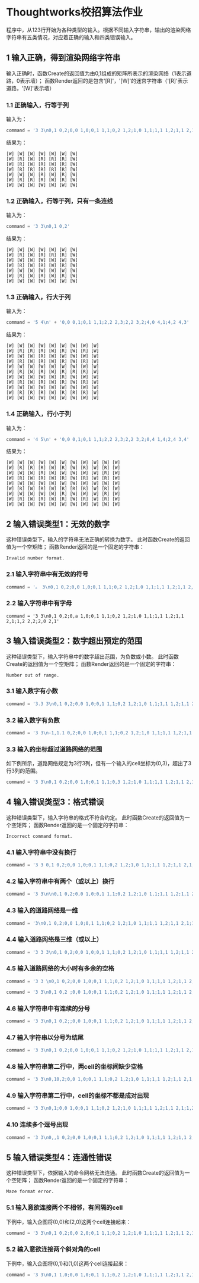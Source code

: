 # Thoughtworks校招算法作业
程序中，从123行开始为各种类型的输入。根据不同输入字符串，输出的渲染网络字符串有五类情况，对应着正确的输入和四类错误输入。
## 1 输入正确，得到渲染网络字符串
输入正确时，函数Create的返回值为由0,1组成的矩阵所表示的渲染网络（1表示道路，0表示墙）；
函数Render返回的是包含'[R]'，'[W]'的迷宫字符串（'[R]'表示道路，'[W]'表示墙）
### 1.1 正确输入，行等于列
输入为：
```python
command = '3 3\n0,1 0,2;0,0 1,0;0,1 1,1;0,2 1,2;1,0 1,1;1,1 1,2;1,1 2,1;1,2 2,2;2,0 2,1'
```
结果为：
```
[W] [W] [W] [W] [W] [W] [W]
[W] [R] [W] [R] [R] [R] [W]
[W] [R] [W] [R] [W] [R] [W]
[W] [R] [R] [R] [R] [R] [W]
[W] [W] [W] [R] [W] [R] [W]
[W] [R] [R] [R] [W] [R] [W]
[W] [W] [W] [W] [W] [W] [W]
```
### 1.2 正确输入，行等于列，只有一条连线
输入为：
```python
command = '3 3\n0,1 0,2'
```
结果为：
```
[W] [W] [W] [W] [W] [W] [W]
[W] [R] [W] [R] [R] [R] [W]
[W] [W] [W] [W] [W] [W] [W]
[W] [R] [W] [R] [W] [R] [W]
[W] [W] [W] [W] [W] [W] [W]
[W] [R] [W] [R] [W] [R] [W]
[W] [W] [W] [W] [W] [W] [W]
```
### 1.3 正确输入，行大于列
输入为：
```python
command = '5 4\n' + '0,0 0,1;0,1 1,1;2,2 2,3;2,2 3,2;4,0 4,1;4,2 4,3'
```
结果为：
```
[W] [W] [W] [W] [W] [W] [W] [W] [W]
[W] [R] [R] [R] [W] [R] [W] [R] [W]
[W] [W] [W] [R] [W] [W] [W] [W] [W]
[W] [R] [W] [R] [W] [R] [W] [R] [W]
[W] [W] [W] [W] [W] [W] [W] [W] [W]
[W] [R] [W] [R] [W] [R] [R] [R] [W]
[W] [W] [W] [W] [W] [R] [W] [W] [W]
[W] [R] [W] [R] [W] [R] [W] [R] [W]
[W] [W] [W] [W] [W] [W] [W] [W] [W]
[W] [R] [R] [R] [W] [R] [R] [R] [W]
[W] [W] [W] [W] [W] [W] [W] [W] [W]
```
### 1.4 正确输入，行小于列
输入为：
```python
command = '4 5\n' + '0,0 0,1;0,1 1,1;2,2 2,3;2,2 3,2;0,4 1,4;2,4 3,4'
```
结果为：
```
[W] [W] [W] [W] [W] [W] [W] [W] [W] [W] [W]
[W] [R] [R] [R] [W] [R] [W] [R] [W] [R] [W]
[W] [W] [W] [R] [W] [W] [W] [W] [W] [R] [W]
[W] [R] [W] [R] [W] [R] [W] [R] [W] [R] [W]
[W] [W] [W] [W] [W] [W] [W] [W] [W] [W] [W]
[W] [R] [W] [R] [W] [R] [R] [R] [W] [R] [W]
[W] [W] [W] [W] [W] [R] [W] [W] [W] [R] [W]
[W] [R] [W] [R] [W] [R] [W] [R] [W] [R] [W]
[W] [W] [W] [W] [W] [W] [W] [W] [W] [W] [W]
```
## 2 输入错误类型1：无效的数字
这种错误类型下，输入的字符串无法正确的转换为数字。
此时函数Create的返回值为一个空矩阵；
函数Render返回的是一个固定的字符串：
```
Invalid number format​.
```
### 2.1 输入字符串中有无效的符号
```python
command = '。 3\n0,1 0,2;0,0 1,0;0,1 1,1;0,2 1,2;1,0 1,1;1,1 1,2;1,1 2,1;1,2 2,2;2,0 2,1'
```
### 2.2 输入字符串中有字母
```
command = '3 3\n0,1 0,2;0,a 1,0;0,1 1,1;0,2 1,2;1,0 1,1;1,1 1,2;1,1 2,1;1,2 2,2;2,0 2,1'
```
## 3 输入错误类型2：数字超出预定的范围
这种错误类型下，输入字符串中的数字超出范围，为负数或小数。
此时函数Create的返回值为一个空矩阵；
函数Render返回的是一个固定的字符串：
```
Number out of range​.
```
### 3.1  输入数字有小数
```python
command = '3.3 3\n0,1 0,2;0,0 1,0;0,1 1,1;0,2 1,2;1,0 1,1;1,1 1,2;1,1 2,1;1,2 2,2;2,0 2,1'
```
### 3.2 输入数字有负数
```python
command = '3 3\n-1,1.1 0,2;0,0 1,0;0,1 1,1;0,2 1,2;1,0 1,1;1,1 1,2;1,1 2,1;1,2 2,2;2,0 2,1'
```
### 3.3 输入的坐标超过道路网络的范围
如下例所示，道路网络规定为3行3列，但有一个输入的cell坐标为(0,3)，超出了3行3列的范围。
```python
command = '3 3\n0,1 0,2;0,0 1,0;0,1 1,1;0,3 1,2;1,0 1,1;1,1 1,2;1,1 2,1;1,2 2,2;2,0 2,1'
```
## 4 输入错误类型3：格式错误
这种错误类型下，输入字符串的格式不符合约定。
此时函数Create的返回值为一个空矩阵；
函数Render返回的是一个固定的字符串：
```
Incorrect command format​.
```
### 4.1 输入字符串中没有换行
```python
command = '3 3 0,1 0,2;0,0 1,0;0,1 1,1;0,2 1,2;1,0 1,1;1,1 1,2;1,1 2,1;1,2 2,2;2,0 2,1'
```
### 4.2 输入字符串中有两个（或以上）换行
```python
command = '3 3\n\n0,1 0,2;0,0 1,0;0,1 1,1;0,2 1,2;1,0 1,1;1,1 1,2;1,1 2,1;1,2 2,2;2,0 2,1'
```
### 4.3 输入的道路网络是一维
```python
command = '3\n0,1 0,2;0,0 1,0;0,1 1,1;0,2 1,2;1,0 1,1;1,1 1,2;1,1 2,1;1,2 2,2;2,0 2,1'
```
### 4.4 输入道路网络是三维（或以上）
```python
command = '3 3 3\n0,1 0,2;0,0 1,0;0,1 1,1;0,2 1,2;1,0 1,1;1,1 1,2;1,1 2,1;1,2 2,2;2,0 2,1'
```
### 4.5 输入道路网络的大小时有多余的空格
```python
command = '3 3 \n0,1 0,2;0,0 1,0;0,1 1,1;0,2 1,2;1,0 1,1;1,1 1,2;1,1 2,1;1,2 2,2;2,0 2,1'
```
```python
command = '3 3\n0,1 0,2 ;0,0 1,0;0,1 1,1;0,2 1,2;1,0 1,1;1,1 1,2;1,1 2,1;1,2 2,2;2,0 2,1'
```
### 4.6 输入字符串中有连续的分号
```python
command = '3 3\n0,1 0,2;;0,0 1,0;0,1 1,1;0,2 1,2;1,0 1,1;1,1 1,2;1,1 2,1;1,2 2,2;2,0 2,1'
```
### 4.7 输入字符串以分号为结尾
```python
command = '3 3\n0,1 0,2;0,0 1,0;0,1 1,1;0,2 1,2;1,0 1,1;1,1 1,2;1,1 2,1;1,2 2,2;2,0 2,1;'
```
### 4.8 输入字符串第二行中，两cell的坐标间缺少空格
```python
command = '3 3\n0,10,2;0,0 1,0;0,1 1,1;0,2 1,2;1,0 1,1;1,1 1,2;1,1 2,1;1,2 2,2;2,0 2,1'
```
### 4.9 输入字符串第二行中，cell的坐标不都是成对出现
```python
command = '3 3\n0,1;0,0 1,0;0,1 1,1;0,2 1,2;1,0 1,1;1,1 1,2;1,1 2,1;1,2 2,2;2,0 2,1'
```
### 4.10 连续多个逗号出现
```python
command = '3 3\n0,,1 0,2;0,0 1,0;0,1 1,1;0,2 1,2;1,0 1,1;1,1 1,2;1,1 2,1;1,2 2,2;2,0 2,1'
```

## 5 输入错误类型4：连通性错误
这种错误类型下，依据输入的命令网格无法连通。
此时函数Create的返回值为一个空矩阵；
函数Render返回的是一个固定的字符串：
```
Maze format error.
```
### 5.1 输入意欲连接两个不相邻，有间隔的cell
下例中，输入企图将(0,0)和(2,0)这两个cell连接起来：
```python
command = '3 3\n0,1 0,2;0,0 2,0;0,1 1,1;0,2 1,2;1,0 1,1;1,1 1,2;1,1 2,1;1,2 2,2;2,0 2,1'
```
 ### 5.2 输入意欲连接两个斜对角的cell
 下例中，输入企图将(0,1)和(1,0)这两个cell连接起来：
 ```python
command = '3 3\n0,1 1,0;0,0 1,0;0,1 1,1;0,2 1,2;1,0 1,1;1,1 1,2;1,1 2,1;1,2 2,2;2,0 2,1'
```
